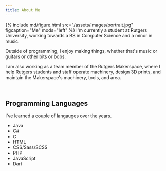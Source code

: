 ```yaml
---
title: About Me
---
```

{% include md/figure.html src="/assets/images/portrait.jpg" figcaption="Me" mods="left" %}
I'm currently a student at Rutgers University, working towards a BS in Computer Science and a minor in music.

Outside of programming, I enjoy making things, whether that's music or guitars or other bits or bobs.

I am also working as a team member of the Rutgers Makerspace, where I help Rutgers students and staff operate machinery, design
3D prints, and maintain the Makerspace's machinery, tools, and area.

<br>

## Programming Languages
I've learned a couple of langauges over the years.
- Java
- C#
- C
- HTML
- CSS/Sass/SCSS
- PHP
- JavaScript
- Dart